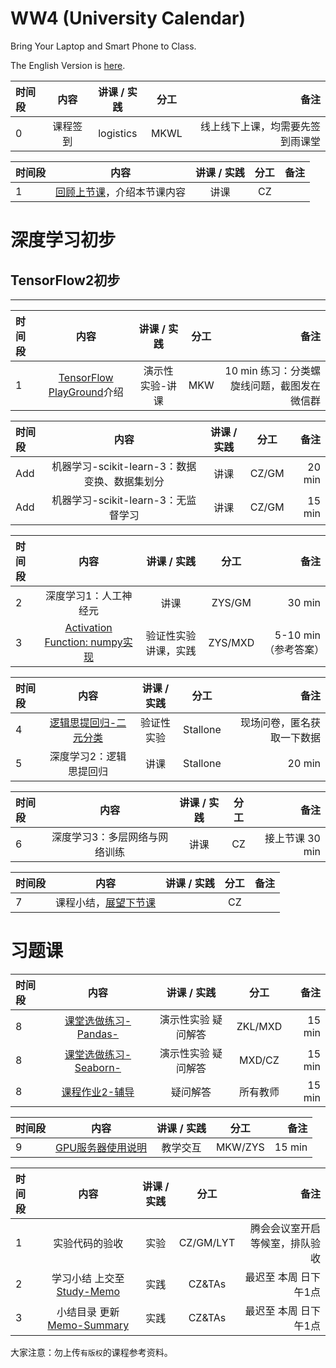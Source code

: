 # WW4 (University Calendar)

Bring Your Laptop  and Smart Phone to Class. 

The English Version is [here](WW5-Plan-en.md).


|时间段     |  内容    | 讲课 / 实践     |  分工  |   备注       |
| :---      |   :----:    |   :----:    |    :----:    |       ---:   |
|   0       | 课程签到     |  logistics   |     MKWL     |   线上线下上课，均需要先签到雨课堂     |


| 时间段 |                         内容                      | 讲课 / 实践 | 分工  | 备注 |
| :----- | :----------------------------------------------: | :---------: | :---: | ---: |
|    1   | [回顾上节课](../WW4/WW4-Plan.md)，介绍本节课内容   |    讲课     |  CZ   |      |


# 深度学习初步

## TensorFlow2初步

----
| 时间段 |           内容           | 讲课 / 实践 | 分工  | 备注 |
| :----- | :---------------------: | :---------: | :-----: | ------: |
|    1   | [TensorFlow PlayGround](https://playground.tensorflow.org/)介绍  |  演示性实验-讲课   |  MKW  |  10 min 练习：分类螺旋线问题，截图发在微信群   |

|时间段   |  内容    | 讲课 / 实践     |  分工  |  备注       |
| :---    |   :----:    |   :----:    |    :----:    | ---: |
|    Add    |   机器学习-scikit-learn-3：数据变换、数据集划分   |    讲课  |      CZ/GM    |     20 min    |
|    Add    |   机器学习-scikit-learn-3：无监督学习   |    讲课  |      CZ/GM    |     15 min    |

| 时间段  |                             内容                             | 讲课 / 实践 | 分工  | 备注 |
| :----- | :----------------------------------------------------------: | :---------: | :---: | ---: |
|    2  | 深度学习1：人工神经元 |  讲课    |    ZYS/GM    |    30 min     |
|    3   | [Activation Function: numpy实现](numpy)   |  验证性实验 讲课，实践    |    ZYS/MXD    |   5-10 min（参考答案）      |


| 时间段 |           内容            | 讲课 / 实践 | 分工  | 备注 |
| :----- | :----------------------: | :---------: | :-----: | ------: |
|    4   | [逻辑思提回归-二元分类](logistic_regression)   |    验证性实验     |  Stallone | 现场问卷，匿名获取一下数据  |
|    5   | 深度学习2：逻辑思提回归  |    讲课     |   Stallone   |   20 min   |

| 时间段 |           内容            | 讲课 / 实践 |   分工  |   备注   |
| :----- | :---------------------: | :---------: | :-----: | ------: |
|    6   | 深度学习3：多层网络与网络训练      |    讲课     |  CZ   |  接上节课 30 min   |

| 时间段 |                             内容                             | 讲课 / 实践 | 分工  | 备注 |
| :----- | :---------------------------------------------: | :---------: | :---: | ---: |
|    7   |     课程小结，[展望下节课](../WW6/WW6-Plan.md)      |             |  CZ   |      |


# 习题课

|时间段  |  内容    | 讲课 / 实践  |  分工  |  备注       |
| :---  |  :----:  | :----:  |    :----:    | ---: |
|   8   |  [课堂选做练习-Pandas-](../../../Course-Projects/2_Project_pandas)    |  演示性实验 疑问解答  |  ZKL/MXD  |  15 min  |
|   8   |  [课堂选做练习-Seaborn-](../../../Course-Projects/2_Project_seaborn)  |  演示性实验 疑问解答  |  MXD/CZ  |  15 min  |
|   8   |  [课程作业2-辅导](../../../Course-Projects/2_Project)  |  疑问解答   |  所有教师  |  15 min  |

|时间段  |  内容    | 讲课 / 实践  |  分工  |  备注       |
| :---  |  :----:  | :----:  |    :----:    | ---: |
|   9   |  [GPU服务器使用说明](http://101.6.160.99:21084)  |  教学交互   |  MKW/ZYS    |  15 min  |


|时间段  |  内容    | 讲课 / 实践     |  分工  | 备注       |
| :---   |   :----:    |   :----:    |    :----:    |       ---: |
|   1    | 实验代码的验收     |  实验   |     CZ/GM/LYT     |    腾会会议室开启等候室，排队验收     |
|   2    | 学习小结 上交至[Study-Memo](../../../Memos/Study-Memo)    |  实践    |     CZ&TAs     |   最迟至 本周 日下午1点      |
|   3    | 小结目录 更新 [Memo-Summary](../../../Memos/Memo-Summary)  |  实践    |     CZ&TAs    |   最迟至 本周 日下午1点      |


大家注意：勿上传``有版权``的课程参考资料。
